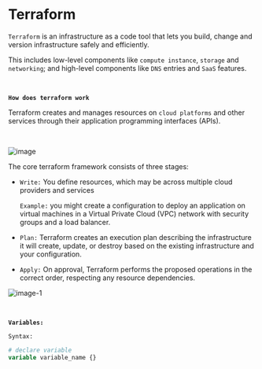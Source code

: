 # Terraform

`Terraform` is an infrastructure as a code tool that lets you build, change and version infrastructure safely and efficiently.

This includes low-level components like `compute instance`, `storage` and `networking`; and high-level components
like `DNS` entries and `SaaS` features.

<br />

**`How does terraform work`**

Terraform creates and manages resources on `cloud platforms` and other services through their application programming interfaces (APIs).

<br />

![image](./assets.avif)

The core terraform framework consists of three stages:

- `Write:`
  You define resources, which may be across multiple cloud providers and services

  `Example:`
  you might create a configuration to deploy an application on virtual machines in a Virtual Private Cloud (VPC) network with security groups and a load balancer.

- `Plan:`
  Terraform creates an execution plan describing the infrastructure it will create, update, or destroy based on the existing infrastructure and your configuration.

- `Apply:`
  On approval, Terraform performs the proposed operations in the correct order, respecting any resource dependencies.

![image-1](./image-1.avif)

<br />

**`Variables:`**

`Syntax:`

```terraform
# declare variable
variable variable_name {}
```
